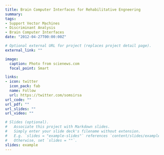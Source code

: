 ```yaml
---
title: Brain Computer Interfaces for Rehabilitative Engneering
summary:
tags:
- Support Vector Machines
- Discriminant Analysis
- Brain Computer Interfaces
date: "2012-04-27T00:00:00Z"

# Optional external URL for project (replaces project detail page).
external_link: ""

image:
  caption: Photo from scienews.com
  focal_point: Smart

links:
- icon: twitter
  icon_pack: fab
  name: Follow
  url: https://twitter.com/somsirsa
url_code: ""
url_pdf: ""
url_slides: ""
url_video: ""

# Slides (optional).
#   Associate this project with Markdown slides.
#   Simply enter your slide deck's filename without extension.
#   E.g. `slides = "example-slides"` references `content/slides/example-slides.md`.
#   Otherwise, set `slides = ""`.
slides: example
---
```




